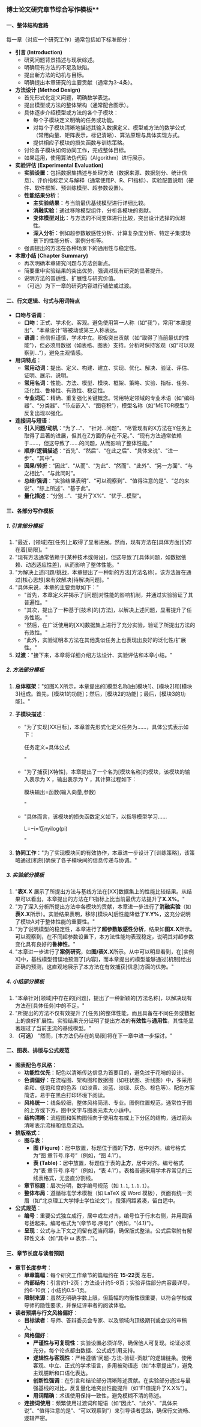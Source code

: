 ### 博士论文研究章节综合写作模板**



#### **一、整体结构套路**



每一章（对应一个研究工作）通常包括如下标准部分：

- **引言 (Introduction)**
  - 研究问题背景描述与现状综述。
  - 明确现有方法的不足及缺陷。
  - 提出新方法的动机与目标。
  - 明确提出本章研究的主要贡献（通常为3-4条）。
- **方法设计 (Method Design)**
  - 首先形式化定义问题，明确数学表达。
  - 提出模型或方法的整体架构（通常配合图示）。
  - 具体逐步介绍模型或方法的各个子模块：
    - 每个子模块定义明确的任务或功能。
    - 对每个子模块清晰地描述其输入数据定义、模型或方法的数学公式（常用向量、矩阵表示，标记清晰）、算法原理与具体实现方式。
    - 提供相应子模块的损失函数与训练策略。
  - 讨论各子模块如何协同工作，完成整体目标。
  - 如果适用，使用算法伪代码（Algorithm）进行展示。
- **实验评估 (Experimental Evaluation)**
  - **实验设置**：包括数据集描述与处理方法（数据来源、数据划分、统计信息）、评价指标定义与解释（通常使用P、R、F1指标）、实验配置说明（硬件、软件框架、预训练模型、超参数设置）。
  - **性能结果分析**：
    - **主实验结果**：与当前最优基线模型进行详细比较。
    - **消融实验**：通过移除模型组件，分析各模块的贡献。
    - **变体模型对比**：与方法的不同变体进行比较，突出设计选择的优越性。
    - **深入分析**：例如超参数敏感性分析、计算复杂度分析、特定子集或场景下的性能分析、案例分析等。
  - 强调提出的方法在各种场景下的通用性与稳定性。
- **本章小结 (Chapter Summary)**
  - 再次明确本章研究问题与方法创新点。
  - 简要重申实验结果的突出优势，强调对现有研究的显著提升。
  - 说明方法的普适性、扩展性与研究价值。
  - （可选）为下一章的研究内容进行铺垫或过渡。



#### **二、行文逻辑、句式与用词特点**



- **口吻与语调**：
  - **口吻**：正式、学术化、客观。避免使用第一人称（如“我”），常用“本章提出”、“本章设计”等被动或第三人称表达。
  - **语调**：自信但谨慎，学术中立。积极突出贡献（如“取得了当前最优的性能”），但必须用数据（如表格、图表）支持。分析时保持客观（如“可以观察到...”），避免主观情感。
- **用词特点**：
  - **常用动词**：提出、定义、构建、建立、实现、优化、解决、验证、评估、证明、展示、说明。
  - **常用名词**：性能、方法、模型、模块、框架、策略、实验、指标、任务、泛化性、鲁棒性、有效性、稳定性。
  - **专业词汇**：精确、重复强化关键概念。常用特定领域的专业术语（如“编码器”、“分类器”、“节点嵌入”、“图卷积”），模型名称（如“METOR模型”）反复出现以强化。
- **连接词与短语**：
  - **引入问题/动机**：“为了...”、 “针对...问题”、“尽管现有的X方法在Y任务上取得了显著的进展，但其在Z方面仍存在不足。”、“现有方法通常依赖于……，但这导致了……的问题，从而影响了整体性能。”
  - **顺序/逻辑描述**：“首先”、“然后”、“在此之后”、“具体来说”、“进一步”、“其中”。
  - **因果/转折**：“因此”、“从而”、“为此”、“然而”、“此外”、“另一方面”、“与之相比”、“与此同时”。
  - **总结/强调**：“实验结果表明”、“可以观察到”、“值得注意的是”、“总的来说”、“综上所述”、“基于此”。
  - **量化描述**：“分别...”、“提升了X%”、“优于...模型”。



#### **三、各部分写作模板**





##### **1. 引言部分模板**



1. "最近，[领域]在[任务]上取得了显著进展。然而，现有方法在[具体方面]仍存在着[局限]。"
2. "现有方法通常依赖于[某种技术或假设]，但这导致了[具体问题，如数据依赖、动态适应性差]，从而影响了整体性能。"
3. "为解决上述问题/挑战，本章提出了一种新的方法[方法名称]，该方法旨在通过[核心思想]来有效解决[待解决问题]。"
4. "具体来说，本章的主要贡献如下："
   - "首先，本章定义并揭示了[问题]对性能的影响机制，并通过实验验证了其普遍性。"
   - "其次，提出了一种基于[技术]的[方法]，以解决上述问题，显著提升了任务性能。"
   - "然后，在广泛使用的[XX]数据集上进行了充分实验，验证了所提出方法的有效性。"
   - "此外，实验证明本方法在其他类似任务上也表现出良好的泛化性/扩展性。"
5. **过渡**："接下来，本章将详细介绍方法设计、实验评估和本章小结。"



##### **2. 方法部分模板**



1. **总体框架**："如图X.X所示，本章提出的[模型名称]由[模块1]、[模块2]和[模块3]组成。首先，[模块1的功能]；然后，[模块2的功能]；最后，[模块3的功能]。"

2. **子模块描述**：

   - "为了实现[XX目标]，本章首先形式化定义任务为……，具体公式表示如下：

     

     任务定义=具体公式

     "

   - "为了捕获[X特性]，本章提出了一个名为[模块名称]的模块，该模块的输入表示为 X ，输出表示为 Y ，其计算过程如下：

     

     模块输出=函数(输入向量,参数)

     "

   - "具体而言，该模块的损失函数定义如下，以指导模型学习……

     

     L=−i=1∑nyilog(pi)

     "

3. **协同工作**："为了实现模块间的有效协作，本章进一步设计了[训练策略]，该策略通过[机制]确保了各子模块间的信息传递与协调。"



##### **3. 实验部分模板**



1. "**表X.X** 展示了所提出方法与基线方法在[XX]数据集上的性能比较结果。从结果可以看出，本章提出的方法在F1指标上比当前最优方法提升了**X.X%**。"
2. "为了深入分析所提出方法中各模块的贡献，本章进一步进行了**消融实验**（如**表X.X**所示）。实验结果表明，移除[模块A]后性能降低了**Y.Y%**，这充分说明了模块A对于整体性能的重要性。"
3. "为了说明模型的稳定性，本章进行了**超参数敏感性分析**，结果如**图X.X**所示。可以观察到，在不同超参数设置下，本方法性能均表现稳定，说明其对超参数变化具有良好的**鲁棒性**。"
4. "本章进一步进行了**案例研究**，如**图/表X.X**所示。从中可以明显看到，在[实例X]中，基线模型错误地预测了[内容]，而本章提出的模型能够通过[机制]给出正确的预测，这直观地展示了本方法在有效捕获[信息]方面的优势。"



##### **4. 小结部分模板**



1. "本章针对[领域]中存在的[问题]，提出了一种新颖的[方法名称]，以解决现有方法在[具体任务]中的不足。"
2. "所提出的方法不仅有效提升了[任务]的整体性能，而且具备在不同任务或数据上的良好扩展性。实验结果充分证明了提出方法的**有效性**与**通用性**，其性能显著超过了当前主流的基线模型。"
3. **（可选）** "然而，[本方法仍存在的局限]将在下一章中进一步探讨。"

#### **二、图表、排版与公式规范**

- **图表配色与风格**：
  - **功能性优先**：配色以清晰传达信息为首要目的，避免过于花哨的设计。
  - **色调偏好**：在流程图、架构图和数据图（如柱状图、折线图）中，多采用柔和、低饱和度的色系（如淡黄、淡蓝、淡绿、灰色、棕色等）。配色方案简洁，易于在黑白打印环境下阅读。
  - **风格统一**：线条较细，整体风格简洁、专业。图例位置规范，通常位于图的上方或下方，图中文字与图表元素大小适中。
  - **结构清晰**：流程图和架构图倾向于使用左右或上下分区的结构，通过箭头清晰表示流程和信息流动。
- **排版格式**：
  - **图与表**：
    - **图 (Figure)**：居中放置，标题位于图的**下方**，居中对齐。编号格式为“图 章节号.序号”（例如，“图 4.1”）。
    - **表 (Table)**：居中放置，标题位于表的**上方**，居中对齐。编号格式为“表 章节号.序号”（例如，“表 4.1”）。表格普遍采用学术界常见的三线表格式，无竖直分割线。
  - **章节标题**：层次分明，数字编号规范（如 `1.1`, `1.1.1`）。
  - **整体布局**：遵循标准学术模板（如 LaTeX 或 Word 模板），页面有统一页眉（如“北京理工大学博士学位论文”）。段落间距紧凑，留白适中。
- **公式规范**：
  - **编号**：重要公式独立成行，居中或左对齐，编号位于行末右侧，并用圆括号括起来。编号格式为“(章节号.序号)”（例如，“(4.1)”）。
  - **呈现**：公式与上下文之间留有适当间距，确保版式整洁。公式后常附有解释性文本（如“其中 ω 表示...”）。

#### **三、章节长度与读者预期**

- **章节长度参考**：
  - **单章篇幅**：每个研究工作章节的篇幅约在 **15-22页** 左右。
  - **内部结构**：引言约1-2页；方法设计约5-8页；实验评估部分内容最详尽，约6-10页；小结约0.5-1页。
  - **限制来源**：虽然无明确字数上限，但篇幅的均衡性很重要，以符合学校或导师的隐性要求，并保证评审者的阅读体验。
- **读者预期与行文风格偏好**：
  - **目标读者**：导师、答辩委员会专家、以及领域内顶级期刊或会议的审稿人。
  - **风格偏好**：
    - **严谨性与可复现性**：实验设置必须详尽，确保他人可复现。论证必须充分，每个论点都由数据、公式或引用支持。
    - **逻辑性与客观性**：严格遵循“问题-方法-验证-贡献”的逻辑链条。使用客观、中立、正式的学术语言，多用被动语态（如“本章提出”），避免主观臆断和口语化表达。
    - **创新性强调**：在引言和结论部分清晰陈述贡献。在实验部分通过与最强基线的对比，反复量化地突出性能提升（如“F1值提升了X.X%”）。
    - **用词精确**：术语使用保持一致性，避免模糊不清的陈述。
  - **连接词使用**：频繁使用过渡词和短语（如“因此”、“此外”、“具体来说”、“值得注意的是”、“可以观察到”）来引导读者思路，确保行文流畅、逻辑严密。